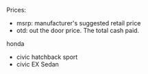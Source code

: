 Prices: 

- msrp: manufacturer's suggested retail price
- otd: out the door price. The total cash paid.


honda

- civic hatchback sport
- civic EX Sedan